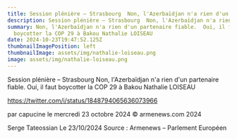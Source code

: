 ```yaml
---
title: Session plénière – Strasbourg  Non, l'Azerbaïdjan n'a rien d'un partenair
description: Session plénière – Strasbourg  Non, l'Azerbaïdjan n'a rien d'un partenair
summary: Non, l'Azerbaïdjan n'a rien d'un partenaire fiable.  Oui, il faut
  boycotter la COP 29 à Bakou Nathalie LOISEAU
date: 2024-10-23T19:47:52.125Z
thumbnailImagePosition: left
thumbnailImage: assets/img/nathalie-loiseau.png
image: assets/img/nathalie-loiseau.png
---
```

Session plénière – Strasbourg
Non, l'Azerbaïdjan n'a rien d'un partenaire fiable. 
Oui, il faut boycotter la COP 29 à Bakou
Nathalie LOISEAU


https://twitter.com/i/status/1848794065636073966



par capucine le mercredi 23 octobre 2024
© armenews.com 2024


Serge Tateossian  Le 23/10/2024     Source : Armenews – Parlement Européen